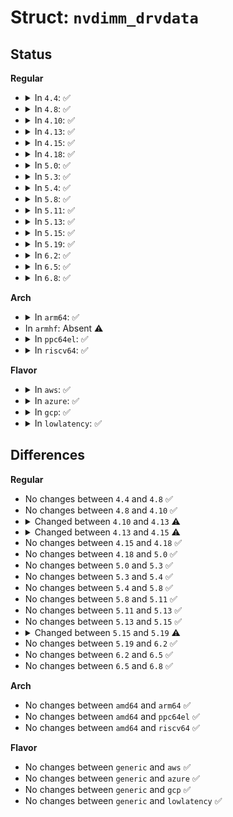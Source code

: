# Struct: <code>nvdimm_drvdata</code>

## Status
<b>Regular</b>
<ul>
<li>
<details>
<summary>In <code>4.4</code>: ✅</summary>

```c
struct nvdimm_drvdata {
    struct device *dev;
    int nsindex_size;
    struct nd_cmd_get_config_size nsarea;
    void *data;
    int ns_current;
    int ns_next;
    struct resource dpa;
    struct kref kref;
};
```
</details>
</li>
<li>
<details>
<summary>In <code>4.8</code>: ✅</summary>

```c
struct nvdimm_drvdata {
    struct device *dev;
    int nsindex_size;
    struct nd_cmd_get_config_size nsarea;
    void *data;
    int ns_current;
    int ns_next;
    struct resource dpa;
    struct kref kref;
};
```
</details>
</li>
<li>
<details>
<summary>In <code>4.10</code>: ✅</summary>

```c
struct nvdimm_drvdata {
    struct device *dev;
    int nsindex_size;
    struct nd_cmd_get_config_size nsarea;
    void *data;
    int ns_current;
    int ns_next;
    struct resource dpa;
    struct kref kref;
};
```
</details>
</li>
<li>
<details>
<summary>In <code>4.13</code>: ✅</summary>

```c
struct nvdimm_drvdata {
    struct device *dev;
    int nsindex_size;
    int nslabel_size;
    struct nd_cmd_get_config_size nsarea;
    void *data;
    int ns_current;
    int ns_next;
    struct resource dpa;
    struct kref kref;
};
```
</details>
</li>
<li>
<details>
<summary>In <code>4.15</code>: ✅</summary>

```c
struct nvdimm_drvdata {
    struct device *dev;
    int nslabel_size;
    struct nd_cmd_get_config_size nsarea;
    void *data;
    int ns_current;
    int ns_next;
    struct resource dpa;
    struct kref kref;
};
```
</details>
</li>
<li>
<details>
<summary>In <code>4.18</code>: ✅</summary>

```c
struct nvdimm_drvdata {
    struct device *dev;
    int nslabel_size;
    struct nd_cmd_get_config_size nsarea;
    void *data;
    int ns_current;
    int ns_next;
    struct resource dpa;
    struct kref kref;
};
```
</details>
</li>
<li>
<details>
<summary>In <code>5.0</code>: ✅</summary>

```c
struct nvdimm_drvdata {
    struct device *dev;
    int nslabel_size;
    struct nd_cmd_get_config_size nsarea;
    void *data;
    int ns_current;
    int ns_next;
    struct resource dpa;
    struct kref kref;
};
```
</details>
</li>
<li>
<details>
<summary>In <code>5.3</code>: ✅</summary>

```c
struct nvdimm_drvdata {
    struct device *dev;
    int nslabel_size;
    struct nd_cmd_get_config_size nsarea;
    void *data;
    int ns_current;
    int ns_next;
    struct resource dpa;
    struct kref kref;
};
```
</details>
</li>
<li>
<details>
<summary>In <code>5.4</code>: ✅</summary>

```c
struct nvdimm_drvdata {
    struct device *dev;
    int nslabel_size;
    struct nd_cmd_get_config_size nsarea;
    void *data;
    int ns_current;
    int ns_next;
    struct resource dpa;
    struct kref kref;
};
```
</details>
</li>
<li>
<details>
<summary>In <code>5.8</code>: ✅</summary>

```c
struct nvdimm_drvdata {
    struct device *dev;
    int nslabel_size;
    struct nd_cmd_get_config_size nsarea;
    void *data;
    int ns_current;
    int ns_next;
    struct resource dpa;
    struct kref kref;
};
```
</details>
</li>
<li>
<details>
<summary>In <code>5.11</code>: ✅</summary>

```c
struct nvdimm_drvdata {
    struct device *dev;
    int nslabel_size;
    struct nd_cmd_get_config_size nsarea;
    void *data;
    int ns_current;
    int ns_next;
    struct resource dpa;
    struct kref kref;
};
```
</details>
</li>
<li>
<details>
<summary>In <code>5.13</code>: ✅</summary>

```c
struct nvdimm_drvdata {
    struct device *dev;
    int nslabel_size;
    struct nd_cmd_get_config_size nsarea;
    void *data;
    int ns_current;
    int ns_next;
    struct resource dpa;
    struct kref kref;
};
```
</details>
</li>
<li>
<details>
<summary>In <code>5.15</code>: ✅</summary>

```c
struct nvdimm_drvdata {
    struct device *dev;
    int nslabel_size;
    struct nd_cmd_get_config_size nsarea;
    void *data;
    int ns_current;
    int ns_next;
    struct resource dpa;
    struct kref kref;
};
```
</details>
</li>
<li>
<details>
<summary>In <code>5.19</code>: ✅</summary>

```c
struct nvdimm_drvdata {
    struct device *dev;
    int nslabel_size;
    struct nd_cmd_get_config_size nsarea;
    void *data;
    bool cxl;
    int ns_current;
    int ns_next;
    struct resource dpa;
    struct kref kref;
};
```
</details>
</li>
<li>
<details>
<summary>In <code>6.2</code>: ✅</summary>

```c
struct nvdimm_drvdata {
    struct device *dev;
    int nslabel_size;
    struct nd_cmd_get_config_size nsarea;
    void *data;
    bool cxl;
    int ns_current;
    int ns_next;
    struct resource dpa;
    struct kref kref;
};
```
</details>
</li>
<li>
<details>
<summary>In <code>6.5</code>: ✅</summary>

```c
struct nvdimm_drvdata {
    struct device *dev;
    int nslabel_size;
    struct nd_cmd_get_config_size nsarea;
    void *data;
    bool cxl;
    int ns_current;
    int ns_next;
    struct resource dpa;
    struct kref kref;
};
```
</details>
</li>
<li>
<details>
<summary>In <code>6.8</code>: ✅</summary>

```c
struct nvdimm_drvdata {
    struct device *dev;
    int nslabel_size;
    struct nd_cmd_get_config_size nsarea;
    void *data;
    bool cxl;
    int ns_current;
    int ns_next;
    struct resource dpa;
    struct kref kref;
};
```
</details>
</li>
</ul>
<b>Arch</b>
<ul>
<li>
<details>
<summary>In <code>arm64</code>: ✅</summary>

```c
struct nvdimm_drvdata {
    struct device *dev;
    int nslabel_size;
    struct nd_cmd_get_config_size nsarea;
    void *data;
    int ns_current;
    int ns_next;
    struct resource dpa;
    struct kref kref;
};
```
</details>
</li>
<li>
In <code>armhf</code>: Absent ⚠️
</li>
<li>
<details>
<summary>In <code>ppc64el</code>: ✅</summary>

```c
struct nvdimm_drvdata {
    struct device *dev;
    int nslabel_size;
    struct nd_cmd_get_config_size nsarea;
    void *data;
    int ns_current;
    int ns_next;
    struct resource dpa;
    struct kref kref;
};
```
</details>
</li>
<li>
<details>
<summary>In <code>riscv64</code>: ✅</summary>

```c
struct nvdimm_drvdata {
    struct device *dev;
    int nslabel_size;
    struct nd_cmd_get_config_size nsarea;
    void *data;
    int ns_current;
    int ns_next;
    struct resource dpa;
    struct kref kref;
};
```
</details>
</li>
</ul>
<b>Flavor</b>
<ul>
<li>
<details>
<summary>In <code>aws</code>: ✅</summary>

```c
struct nvdimm_drvdata {
    struct device *dev;
    int nslabel_size;
    struct nd_cmd_get_config_size nsarea;
    void *data;
    int ns_current;
    int ns_next;
    struct resource dpa;
    struct kref kref;
};
```
</details>
</li>
<li>
<details>
<summary>In <code>azure</code>: ✅</summary>

```c
struct nvdimm_drvdata {
    struct device *dev;
    int nslabel_size;
    struct nd_cmd_get_config_size nsarea;
    void *data;
    int ns_current;
    int ns_next;
    struct resource dpa;
    struct kref kref;
};
```
</details>
</li>
<li>
<details>
<summary>In <code>gcp</code>: ✅</summary>

```c
struct nvdimm_drvdata {
    struct device *dev;
    int nslabel_size;
    struct nd_cmd_get_config_size nsarea;
    void *data;
    int ns_current;
    int ns_next;
    struct resource dpa;
    struct kref kref;
};
```
</details>
</li>
<li>
<details>
<summary>In <code>lowlatency</code>: ✅</summary>

```c
struct nvdimm_drvdata {
    struct device *dev;
    int nslabel_size;
    struct nd_cmd_get_config_size nsarea;
    void *data;
    int ns_current;
    int ns_next;
    struct resource dpa;
    struct kref kref;
};
```
</details>
</li>
</ul>

## Differences
<b>Regular</b>
<ul>
<li>
No changes between <code>4.4</code> and <code>4.8</code> ✅
</li>
<li>
No changes between <code>4.8</code> and <code>4.10</code> ✅
</li>
<li>
<details>
<summary>Changed between <code>4.10</code> and <code>4.13</code> ⚠️</summary>
<ul>
<li>
<b>Field added. </b>
<code>int nslabel_size</code>
</li>
</ul>
</details>
</li>
<li>
<details>
<summary>Changed between <code>4.13</code> and <code>4.15</code> ⚠️</summary>
<ul>
<li>
<b>Field removed. </b>
<code>int nsindex_size</code>
</li>
</ul>
</details>
</li>
<li>
No changes between <code>4.15</code> and <code>4.18</code> ✅
</li>
<li>
No changes between <code>4.18</code> and <code>5.0</code> ✅
</li>
<li>
No changes between <code>5.0</code> and <code>5.3</code> ✅
</li>
<li>
No changes between <code>5.3</code> and <code>5.4</code> ✅
</li>
<li>
No changes between <code>5.4</code> and <code>5.8</code> ✅
</li>
<li>
No changes between <code>5.8</code> and <code>5.11</code> ✅
</li>
<li>
No changes between <code>5.11</code> and <code>5.13</code> ✅
</li>
<li>
No changes between <code>5.13</code> and <code>5.15</code> ✅
</li>
<li>
<details>
<summary>Changed between <code>5.15</code> and <code>5.19</code> ⚠️</summary>
<ul>
<li>
<b>Field added. </b>
<code>bool cxl</code>
</li>
</ul>
</details>
</li>
<li>
No changes between <code>5.19</code> and <code>6.2</code> ✅
</li>
<li>
No changes between <code>6.2</code> and <code>6.5</code> ✅
</li>
<li>
No changes between <code>6.5</code> and <code>6.8</code> ✅
</li>
</ul>
<b>Arch</b>
<ul>
<li>
No changes between <code>amd64</code> and <code>arm64</code> ✅
</li>
<li>
No changes between <code>amd64</code> and <code>ppc64el</code> ✅
</li>
<li>
No changes between <code>amd64</code> and <code>riscv64</code> ✅
</li>
</ul>
<b>Flavor</b>
<ul>
<li>
No changes between <code>generic</code> and <code>aws</code> ✅
</li>
<li>
No changes between <code>generic</code> and <code>azure</code> ✅
</li>
<li>
No changes between <code>generic</code> and <code>gcp</code> ✅
</li>
<li>
No changes between <code>generic</code> and <code>lowlatency</code> ✅
</li>
</ul>
